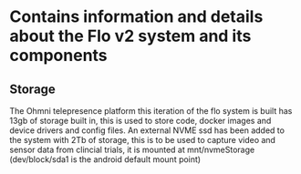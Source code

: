 # Contains information and details about the Flo v2 system and its components

## Storage

The Ohmni telepresence platform this iteration of the flo system is built has 13gb of storage built in, this is used to store code, docker images and device drivers and config files.
An external NVME ssd has been added to the system with 2Tb of storage, this is to be used to capture video and sensor data from clincial trials, it is mounted at mnt/nvmeStorage (dev/block/sda1 is the android default mount point)
